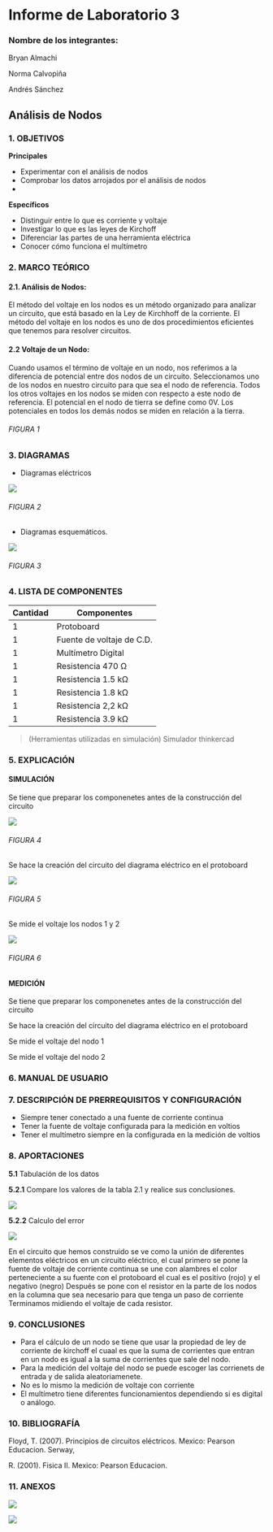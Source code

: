 # Informe de Laboratorio 3
### Nombre de los integrantes: 
Bryan Almachi

Norma Calvopiña

Andrés Sánchez

## Análisis de Nodos
### 1.	OBJETIVOS

**Principales**

 - Experimentar con el análisis de nodos
 - Comprobar los datos arrojados por el análisis de nodos
 - 
**Específicos**

- Distinguir entre lo que es corriente y voltaje
- Investigar lo que es las leyes de Kirchoff
- Diferenciar las partes de una herramienta eléctrica
- Conocer cómo funciona el multímetro

### 2.	MARCO TEÓRICO 

#### 2.1.	 Análisis de Nodos:

El método del voltaje en los nodos es un método organizado para analizar un circuito, que está basado en la Ley de Kirchhoff de la corriente.
El método del voltaje en los nodos es uno de dos procedimientos eficientes que tenemos para resolver circuitos.

#### 2.2 Voltaje de un Nodo:


Cuando usamos el término de voltaje en un nodo, nos referimos a la diferencia de potencial entre dos nodos de un circuito.
Seleccionamos uno de los nodos en nuestro circuito para que sea el nodo de referencia. Todos los otros voltajes en los nodos se miden con respecto a este nodo de referencia.
El potencial en el nodo de tierra se define como 0V. Los potenciales en todos los demás nodos se miden en relación a la tierra.





###### _FIGURA 1_

### 3.	DIAGRAMAS

- Diagramas eléctricos

![](https://github.com/SanchezMaiAndresSebastian/InformeN-2-2022/blob/main/Fotos/2.png)


###### _FIGURA 2_

 - Diagramas esquemáticos.


![](https://github.com/SanchezMaiAndresSebastian/InformeN-2-2022/blob/main/Fotos/1.png)


###### _FIGURA 3_

### 4.	LISTA DE COMPONENTES

| Cantidad | Componentes | 
| -------- | ----------- | 
| 1 |Protoboard | 
| 1 |Fuente de voltaje de C.D. | 
| 1 |Multímetro Digital| 
| 1 |Resistencia 470 Ω | 
| 1 |Resistencia 1.5 kΩ | 
| 1 |Resistencia 1.8 kΩ | 
| 1 |Resistencia 2,2 kΩ | 
| 1 |Resistencia 3.9 kΩ |
 
> (Herramientas utilizadas en simulación) 
> Simulador thinkercad


### 5.	EXPLICACIÓN
#### SIMULACIÓN
Se tiene que preparar los componenetes antes de la construcción del circuito

![](https://github.com/SanchezMaiAndresSebastian/InformeN-2-2022/blob/main/Fotos/3.png)

###### _FIGURA 4_

Se hace la creación del circuito del diagrama eléctrico en el protoboard

![](https://github.com/SanchezMaiAndresSebastian/InformeN-2-2022/blob/main/Fotos/4.png)

###### _FIGURA 5_

Se mide el voltaje los nodos 1 y 2

![](https://github.com/SanchezMaiAndresSebastian/InformeN-2-2022/blob/main/Fotos/5.png)

###### _FIGURA 6_

#### MEDICIÓN

Se tiene que preparar los componenetes antes de la construcción del circuito

Se hace la creación del circuito del diagrama eléctrico en el protoboard

Se mide el voltaje del nodo 1

Se mide el voltaje del nodo 2

### 6.  MANUAL DE USUARIO

### 7.	 DESCRIPCIÓN DE PRERREQUISITOS Y CONFIGURACIÓN

 - Siempre tener conectado a una fuente de corriente continua
 - Tener la fuente de voltaje configurada para la medición en voltios
 - Tener el multímetro siempre en la configurada en la medición de voltios 
 
### 8.	APORTACIONES

__5.1__ Tabulación de los datos

__5.2.1__ Compare los valores de la tabla 2.1 y realice sus conclusiones.

![](https://github.com/SanchezMaiAndresSebastian/InformeN-2-2022/blob/main/Fotos/6.png)

__5.2.2__ Calculo del error


![](https://github.com/SanchezMaiAndresSebastian/InformeN-2-2022/blob/main/Fotos/7.png)

En el circuito que hemos construido se ve como la unión de diferentes elementos eléctricos en un circuito eléctrico, el cual primero se pone la fuente de voltaje de corriente continua se une con alambres el color perteneciente a su fuente con el protoboard el cual es el positivo (rojo) y el negativo (negro) Después se pone con el resistor en la parte de los nodos en la columna que sea necesario para que tenga un paso de corriente Terminamos midiendo el voltaje de cada resistor.
 
### 9.	CONCLUSIONES
- Para el cálculo de un nodo se tiene que usar la propiedad de ley de corriente de kirchoff el cuaal es que la suma de corrientes que entran en un nodo es igual a la suma de corrientes que sale del nodo.
- Para la medición del voltaje del nodo se puede escoger las corrienets de entrada y de salida aleatoriamenete.
- No es lo mismo la medición de voltaje con corriente 
- El multímetro tiene diferentes funcionamientos dependiendo si es digital o análogo.
 

### 10.	BIBLIOGRAFÍA

Floyd, T. (2007). Principios de circuitos eléctricos. Mexico: Pearson Educacion. Serway,

R. (2001). Fisica II. Mexico: Pearson Educacion.

### 11.	 ANEXOS

![](https://github.com/SanchezMaiAndresSebastian/InformeN-2-2022/blob/main/Fotos/8.png)

![](https://github.com/SanchezMaiAndresSebastian/InformeN-2-2022/blob/main/Fotos/9.png)
